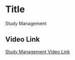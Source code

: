 # Title 

Study Management 

## Video Link
[Study Management Video Link](https://drive.google.com/file/d/16Lvgn-pRwjkzknliMR_8jIvMGzGa8-Wm/view?usp=sharing)
